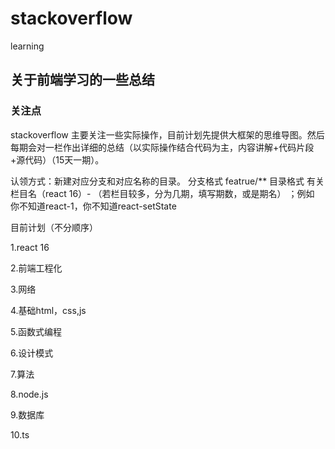 # stackoverflow
learning

## 关于前端学习的一些总结

### 关注点

stackoverflow 主要关注一些实际操作，目前计划先提供大框架的思维导图。然后每期会对一栏作出详细的总结（以实际操作结合代码为主，内容讲解+代码片段+源代码）（15天一期）。

认领方式：新建对应分支和对应名称的目录。
 分支格式  featrue/** 
 目录格式 有关栏目名（react 16）- （若栏目较多，分为几期，填写期数，或是期名） ；例如 你不知道react-1，你不知道react-setState

目前计划（不分顺序）

1.react 16  

2.前端工程化  

3.网络  

4.基础html，css,js

5.函数式编程

6.设计模式

7.算法

8.node.js

9.数据库

10.ts



